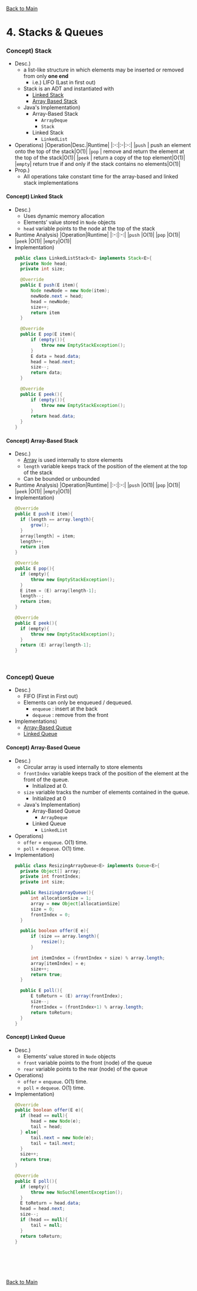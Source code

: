 [Back to Main](../main.md)

# 4. Stacks & Queues
### Concept) Stack
- Desc.)
  - a list-like structure in which elements may be inserted or removed from only **one end**
    - i.e.) LIFO (Last in first out)
  - Stack is an ADT and instantiated with
    - [Linked Stack](#concept-linked-stack)
    - [Array Based Stack](#concept-array-based-stack)
  - Java's Implementation)
    - Array-Based Stack
      - `ArrayDeque`
      - `Stack`
    - Linked Stack
      - `LinkedList`
- Operations)
  |Operation|Desc.|Runtime|
  |:-:|:-|:-:|
  |`push` | push an element onto the top of the stack|O(1)|
  |`pop`  | remove and return the element at the top of the stack|O(1)|
  |`peek` | return a copy of the top element|O(1)|
  |`empty`| return true if and only if the stack contains no elements|O(1)|
- Prop.)
  - All operations take constant time for the array-based and linked stack implementations


#### Concept) Linked Stack
- Desc.)
  - Uses dynamic memory allocation
  - Elements’ value stored in `Node` objects
  - `head` variable points to the node at the top of the stack
- Runtime Analysis)
  |Operation|Runtime|
  |:-:|:-:|
  |`push` |O(1)|
  |`pop`  |O(1)|
  |`peek` |O(1)|
  |`empty`|O(1)|
- Implementation)
  ```java
  public class LinkedListStack<E> implements Stack<E>{
    private Node head;
    private int size;

    @Override
    public E push(E item){
        Node newNode = new Node(item);
        newNode.next = head;
        head = newNode;
        size++;
        return item
    }

    @Override
    public E pop(E item){
        if (empty()){
            throw new EmptyStackException();
        }
        E data = head.data;
        head = head.next;
        size--;
        return data;
    }

    @Override
    public E peek(){
        if (empty()){
            throw new EmptyStackException();
        }
        return head.data;
    }
  }
  ```

#### Concept) Array-Based Stack
- Desc.)
  - [Array](03.md#concept-array-list) is used internally to store elements
  - `length` variable keeps track of the position of the element at the top of the stack
  - Can be bounded or unbounded
- Runtime Analysis)
  |Operation|Runtime|
  |:-:|:-:|
  |`push` |O(1)|
  |`pop`  |O(1)|
  |`peek` |O(1)|
  |`empty`|O(1)|
- Implementation)
  ```java
  @Override
  public E push(E item){
    if (length == array.length){
        grow();
    }
    array[length] = item;
    length++;
    return item
  }

  @Override
  public E pop(){
    if (empty){
        throw new EmptyStackException();
    }
    E item = (E) array[length-1];
    length--;
    return item;
  }

  @Override
  public E peek(){
    if (empty){
        throw new EmptyStackException();
    }
    return (E) array[length-1];
  }
  ```

<br>

### Concept) Queue
- Desc.)
  - FIFO (First in First out) 
  - Elements can only be enqueued / dequeued.
    - `enqueue` : insert at the back
    - `dequeue` : remove from the front
- Implementations)
  - [Array-Based Queue](#concept-array-based-queue)
  - [Linked Queue](#concept-linked-queue)


#### Concept) Array-Based Queue
- Desc.)
  - Circular array is used internally to store elements
  - `frontIndex` variable keeps track of the position of the element at the front of the queue. 
    - Initialized at 0.
  - `size` variable tracks the number of elements contained in the queue. 
    - Initialized at 0
  - Java's Implementation)
    - Array-Based Queue
      - `ArrayDeque`
    - Linked Queue
      - `LinkedList`
- Operations)
  - `offer` = `enqueue`. O(1) time.
  - `poll` = `dequeue`. O(1) time.
- Implementation)
  ```java
  public class ResizingArrayQueue<E> implements Queue<E>{
    private Object[] array;
    private int frontIndex;
    private int size;

    public ResizingArrayQueue(){
        int allocationSize = 1;
        array = new Object[allocationSize]
        size = 0;
        frontIndex = 0;
    }

    public boolean offer(E e){
        if (size == array.length){
            resize();
        }

        int itemIndex = (frontIndex + size) % array.length;
        array[itemIndex] = e;
        size++;
        return true;
    }

    public E poll(){
        E toReturn = (E) array(frontIndex);
        size--;
        frontIndex = (frontIndex+1) % array.length;
        return toReturn;
    }
  }
  ```


#### Concept) Linked Queue
- Desc.)
  - Elements’ value stored in `Node` objects
  - `front` variable points to the front (node) of the queue
  - `rear` variable points to the rear (node) of the queue
- Operations)
  - `offer` = `enqueue`. O(1) time.
  - `poll` = `dequeue`. O(1) time.
- Implementation)
  ```java
  @Override
  public boolean offer(E e){
    if (head == null){
        head = new Node(e);
        tail = head;
    } else{
        tail.next = new Node(e);
        tail = tail.next;
    }
    size++;
    return true;
  }

  @Override
  public E poll(){
    if (empty){
        throw new NoSuchElementException();
    }
    E toReturn = head.data;
    head = head.next;
    size--;
    if (head == null){
        tail = null;
    }
    return toReturn;
  }
  ```


<br>

















<br><br>

[Back to Main](../main.md)